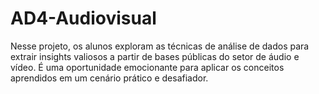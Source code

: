 # AD4-Audiovisual
 Nesse projeto, os alunos exploram as técnicas de análise de dados para extrair insights valiosos a partir de bases públicas do setor de áudio e vídeo. É uma oportunidade emocionante para aplicar os conceitos aprendidos em um cenário prático e desafiador.
